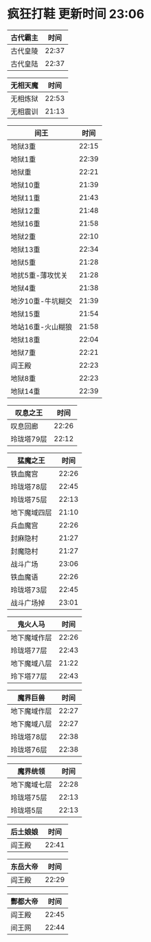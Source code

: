 # 疯狂打鞋 更新时间 23:06

| 古代霸主   | 时间    |
|--------|-------|
| 古代皇陵 | 22:37 |
| 古代皇陆 | 22:37 |

| 无相天魔   | 时间    |
|--------|-------|
| 无相炼狱 | 22:53 |
| 无相震训 | 21:13 |

| 间王   | 时间    |
|--------|-------|
| 地狱3重 | 22:15 |
| 地狱1重 | 22:39 |
| 地狱重 | 22:21 |
| 地狱10重 | 21:39 |
| 地狱11重 | 21:43 |
| 地狱12重 | 21:48 |
| 地狱16重 | 21:58 |
| 地狱2重 | 22:10 |
| 地狱13重 | 22:34 |
| 地狱5重 | 21:28 |
| 地扰5重-薄攻忧关 | 21:28 |
| 地狱4重 | 21:38 |
| 地汐10重-牛坑糊交 | 21:39 |
| 地狱15重 | 21:54 |
| 地站16重-火山糊狼 | 21:58 |
| 地狱18重 | 22:04 |
| 地狱7重 | 22:21 |
| 阎王殿 | 22:23 |
| 地狱8重 | 22:23 |
| 地狱14重 | 22:39 |

| 叹息之王   | 时间    |
|--------|-------|
| 叹息回廊 | 22:26 |
| 玲珑塔79层 | 22:12 |

| 猛魔之王   | 时间    |
|--------|-------|
| 铁血魔宫 | 22:26 |
| 玲珑塔78层 | 22:45 |
| 玲珑塔75层 | 22:13 |
| 地下魔域四层 | 21:10 |
| 兵血魔宫 | 22:26 |
| 封麻隐村 | 21:27 |
| 封魔隐村 | 21:27 |
| 战斗广场 | 23:06 |
| 铁血魔语 | 22:26 |
| 玲珑塔73层 | 22:45 |
| 战斗广场掉 | 23:01 |

| 鬼火人马   | 时间    |
|--------|-------|
| 地下魔域作层 | 22:26 |
| 玲珑塔77层 | 22:43 |
| 地下魔域八层 | 21:22 |
| 玲下塔77层 | 22:43 |

| 魔界巨兽   | 时间    |
|--------|-------|
| 地下魔域作层 | 22:27 |
| 地下魔域八层 | 22:27 |
| 玲珑塔78层 | 22:38 |
| 玲珑塔76层 | 22:38 |

| 魔界统领   | 时间    |
|--------|-------|
| 地下魔域七层 | 22:28 |
| 玲珑塔75层 | 22:13 |
| 玲珑塔5层 | 22:13 |

| 后土娘娘   | 时间    |
|--------|-------|
| 阎王殿 | 22:41 |

| 东岳大帝   | 时间    |
|--------|-------|
| 阎王殿 | 22:29 |

| 酆都大帝   | 时间    |
|--------|-------|
| 阎王殿 | 22:45 |
| 间王网 | 22:44 |